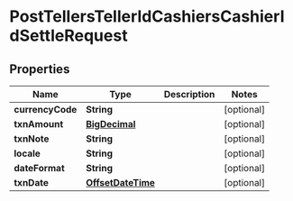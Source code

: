 # PostTellersTellerIdCashiersCashierIdSettleRequest

## Properties
Name | Type | Description | Notes
------------ | ------------- | ------------- | -------------
**currencyCode** | **String** |  |  [optional]
**txnAmount** | [**BigDecimal**](BigDecimal.md) |  |  [optional]
**txnNote** | **String** |  |  [optional]
**locale** | **String** |  |  [optional]
**dateFormat** | **String** |  |  [optional]
**txnDate** | [**OffsetDateTime**](OffsetDateTime.md) |  |  [optional]
